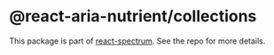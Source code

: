 # @react-aria-nutrient/collections

This package is part of [react-spectrum](https://github.com/adobe/react-spectrum). See the repo for more details.
